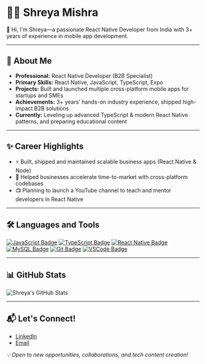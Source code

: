 # 🙋‍♀️ Shreya Mishra

👋 Hi, I'm Shreya—a passionate React Native Developer from India with 3+ years of experience in mobile app development.

---

## 🚀 About Me
- **Professional:** React Native Developer (B2B Specialist)
- **Primary Skills:** React Native, JavaScript, TypeScript, Expo
- **Projects:** Built and launched multiple cross-platform mobile apps for startups and SMEs
- **Achievements:** 3+ years’ hands-on industry experience, shipped high-impact B2B solutions
- **Currently:** Leveling up advanced TypeScript & modern React Native patterns, and preparing educational content

---

## ✨ Career Highlights
- ⚡ Built, shipped and maintained scalable business apps (React Native & Node)
- 🎯 Helped businesses accelerate time-to-market with cross-platform codebases
- 📺 Planning to launch a YouTube channel to teach and mentor developers in React Native

---

## 🛠️ Languages and Tools
[![JavaScript Badge](https://img.shields.io/badge/-JavaScript-black?style=flat-square&logo=javascript)]()
[![TypeScript Badge](https://img.shields.io/badge/-TypeScript-black?style=flat-square&logo=typescript)]()
[![React Native Badge](https://img.shields.io/badge/-React%20Native-black?style=flat-square&logo=react)]()
[![MySQL Badge](https://img.shields.io/badge/-MySQL-black?style=flat-square&logo=mysql)]()
[![Git Badge](https://img.shields.io/badge/-Git-black?style=flat-square&logo=git)]()
[![VSCode Badge](https://img.shields.io/badge/-VSCode-black?style=flat-square&logo=visualstudiocode)]()

---

## 📊 GitHub Stats
![Shreya's GitHub Stats](https://github-readme-stats.vercel.app/api?username=shreya-mishra11&show_icons=true&theme=radical)

---

## 📬 Let's Connect!
- [LinkedIn](https://www.linkedin.com/in/shreya-mishra-2270901a5)
- [Email](mailto:shreyamishra040398@gmail.com)

_💡 Open to new opportunities, collaborations, and tech content creation!_
